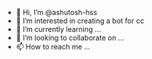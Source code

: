 - 👋 Hi, I’m @ashutosh-hss
- 👀 I’m interested in creating a bot for cc
- 🌱 I’m currently learning ...
- 💞️ I’m looking to collaborate on ...
- 📫 How to reach me ...

<!---
ashutosh-hss/ashutosh-hss is a ✨ special ✨ repository because its `README.md` (this file) appears on your GitHub profile.
You can click the Preview link to take a look at your changes.
--->
